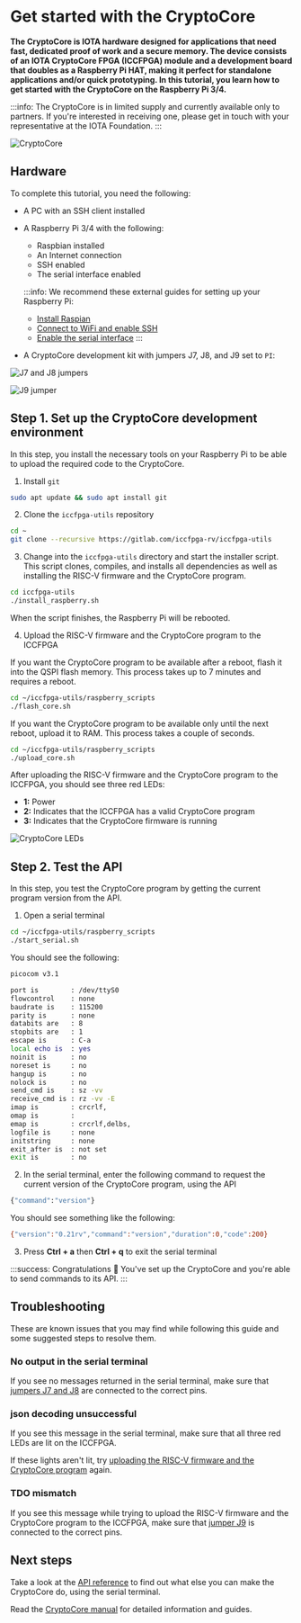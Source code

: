 # Get started with the CryptoCore

**The CryptoCore is IOTA hardware designed for applications that need fast, dedicated proof of work and a secure memory. The device consists of an IOTA CryptoCore FPGA (ICCFPGA) module and a development board that doubles as a Raspberry Pi HAT, making it perfect for standalone applications and/or quick prototyping. In this tutorial, you learn how to get started with the CryptoCore on the Raspberry Pi 3/4.**

:::info:
The CryptoCore is in limited supply and currently available only to partners. If you're interested in receiving one, please get in touch with your representative at the IOTA Foundation.
:::

![CryptoCore](../images/cryptocore.jpg)

## Hardware

To complete this tutorial, you need the following:

- A PC with an SSH client installed

- A Raspberry Pi 3/4 with the following:
  - Raspbian installed
  - An Internet connection
  - SSH enabled
  - The serial interface enabled

  :::info:
  We recommend these external guides for setting up your Raspberry Pi:

  - [Install Raspian](https://www.raspberrypi.org/documentation/installation/installing-images/README.md)
  - [Connect to WiFi and enable SSH](https://www.e-tinkers.com/2017/03/boot-raspberry-pi-with-wifi-on-first-boot/)
  - [Enable the serial interface](https://www.raspberrypi.org/documentation/configuration/raspi-config.md)
  :::

- A CryptoCore development kit with jumpers J7, J8, and J9 set to `PI`:

![J7 and J8 jumpers](../images/cryptocore-jumper-j7-j8.jpg)

![J9 jumper](../images/cryptocore-jumper-j9.jpg)

## Step 1. Set up the CryptoCore development environment

In this step, you install the necessary tools on your Raspberry Pi to be able to upload the required code to the CryptoCore.

1. Install `git`

  ```bash
  sudo apt update && sudo apt install git
  ```

2. Clone the `iccfpga-utils` repository

  ```bash
  cd ~
  git clone --recursive https://gitlab.com/iccfpga-rv/iccfpga-utils
  ```

3. Change into the `iccfpga-utils` directory and start the installer script. This script clones, compiles, and installs all dependencies as well as installing the RISC-V firmware and the CryptoCore program.

  ```bash
  cd iccfpga-utils
  ./install_raspberry.sh
  ``` 

  When the script finishes, the Raspberry Pi will be rebooted.

4. Upload the RISC-V firmware and the CryptoCore program to the ICCFPGA

  If you want the CryptoCore program to be available after a reboot, flash it into the QSPI flash memory. This process takes up to 7 minutes and requires a reboot.

  ```bash
  cd ~/iccfpga-utils/raspberry_scripts
  ./flash_core.sh
  ```

  If you want the CryptoCore program to be available only until the next reboot, upload it to RAM. This process takes a couple of seconds.

  ```bash
  cd ~/iccfpga-utils/raspberry_scripts
  ./upload_core.sh
  ```

After uploading the RISC-V firmware and the CryptoCore program to the ICCFPGA, you should see three red LEDs:

- **1:** Power
- **2:** Indicates that the ICCFPGA has a valid CryptoCore program
- **3:** Indicates that the CryptoCore firmware is running

![CryptoCore LEDs](../images/cryptocore-three-led.jpg)

## Step 2. Test the API

In this step, you test the CryptoCore program by getting the current program version from the API.

1. Open a serial terminal

  ```bash
  cd ~/iccfpga-utils/raspberry_scripts
  ./start_serial.sh
  ```

  You should see the following:

  ```bash
  picocom v3.1

  port is        : /dev/ttyS0
  flowcontrol    : none
  baudrate is    : 115200
  parity is      : none
  databits are   : 8
  stopbits are   : 1
  escape is      : C-a
  local echo is  : yes
  noinit is      : no
  noreset is     : no
  hangup is      : no
  nolock is      : no
  send_cmd is    : sz -vv
  receive_cmd is : rz -vv -E
  imap is        : crcrlf,
  omap is        :
  emap is        : crcrlf,delbs,
  logfile is     : none
  initstring     : none
  exit_after is  : not set
  exit is        : no
  ```

2. In the serial terminal, enter the following command to request the current version of the CryptoCore program, using the API
    
  ```bash
  {"command":"version"}
  ```

  You should see something like the following:

  ```bash
  {"version":"0.21rv","command":"version","duration":0,"code":200}
  ```

3. Press **Ctrl + a** then **Ctrl + q** to exit the serial terminal

:::success: Congratulations :tada:
You've set up the CryptoCore and you're able to send commands to its API.
:::

## Troubleshooting

These are known issues that you may find while following this guide and some suggested steps to resolve them.

### No output in the serial terminal

If you see no messages returned in the serial terminal, make sure that [jumpers J7 and J8](#hardware) are connected to the correct pins.

### json decoding unsuccessful

If you see this message in the serial terminal, make sure that all three red LEDs are lit on the ICCFPGA.

If these lights aren't lit, try [uploading the RISC-V firmware and the CryptoCore program](#step-1-set-up-the-cryptocore-development-environment) again.

### TDO mismatch

If you see this message while trying to upload the RISC-V firmware and the CryptoCore program to the ICCFPGA, make sure that [jumper J9](#hardware) is connected to the correct pins.

## Next steps

Take a look at the [API reference](../references/api-reference.md) to find out what else you can make the CryptoCore do, using the serial terminal.

Read the [CryptoCore manual](https://gitlab.com/iccfpga-rv/iccfpga-manual/blob/master/iccfpga.pdf) for detailed information and guides.

